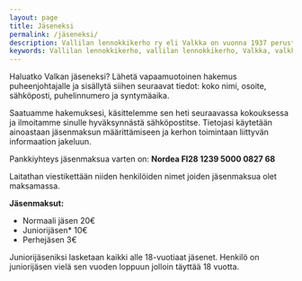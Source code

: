 ```yaml
---
layout: page
title: Jäseneksi
permalink: /jäseneksi/
description: Vallilan lennokkikerho ry eli Valkka on vuonna 1937 perustettu lennokkikerho, jonka laajassa jäsenistössä on lähes kaikki lennokkiluokat edustettuina.
keywords: Vallilan lennokkikerho, vallilan lennokkikerho, Valkka, valkka, Vallilan, vallilan, Lennokkikerho, lennokkikerho, lennokki, lennätys
---
```


Haluatko Valkan jäseneksi? Lähetä vapaamuotoinen hakemus puheenjohtajalle ja sisällytä siihen seuraavat tiedot: koko nimi, osoite, sähköposti, puhelinnumero ja syntymäaika.

Saatuamme hakemuksesi, käsittelemme sen heti seuraavassa kokouksessa ja ilmoitamme sinulle hyväksynnästä sähköpostitse. Tietojasi käytetään ainoastaan jäsenmaksun määrittämiseen ja kerhon toimintaan liittyvän informaation jakeluun.

 
Pankkiyhteys jäsenmaksua varten on: **Nordea FI28 1239 5000 0827 68**

Laitathan viestikettään niiden henkilöiden nimet joiden jäsenmaksua olet maksamassa.

 

**Jäsenmaksut:**
* Normaali jäsen 20€
* Juniorijäsen* 10€
* Perhejäsen 3€ 

Juniorijäseniksi lasketaan kaikki alle 18-vuotiaat jäsenet. Henkilö on juniorijäsen vielä sen vuoden loppuun jolloin täyttää 18 vuotta.